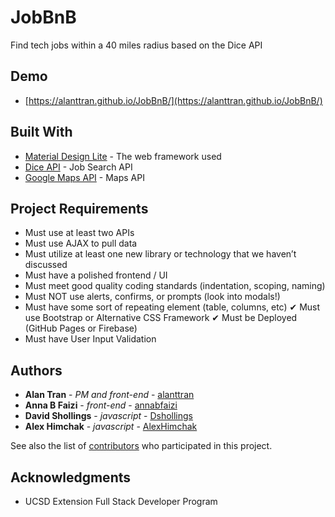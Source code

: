 # JobBnB

Find tech jobs within a 40 miles radius based on the Dice API

## Demo

* [https://alanttran.github.io/JobBnB/](https://alanttran.github.io/JobBnB/) 

## Built With

* [Material Design Lite](https://getmdl.io/) - The web framework used
* [Dice API](http://www.dice.com/common/content/util/apidoc/jobsearch.html) - Job Search API
* [Google Maps API](https://developers.google.com/maps/) - Maps API

## Project Requirements

* Must use at least two APIs 
* Must use AJAX to pull data
* Must utilize at least one new library or technology that we haven’t discussed
* Must have a polished frontend / UI
* Must meet good quality coding standards (indentation, scoping, naming)
* Must NOT use alerts, confirms, or prompts (look into modals!)
* Must have some sort of repeating element (table, columns, etc)
✔ Must use Bootstrap or Alternative CSS Framework
✔ Must be Deployed (GitHub Pages or Firebase) 
* Must have User Input Validation

## Authors

* **Alan Tran** - *PM and front-end* - [alanttran](https://github.com/alanttran)
* **Anna B Faizi** - *front-end* - [annabfaizi](https://github.com/annabfaizi)
* **David Shollings** - *javascript* - [Dshollings](https://github.com/Dshollings)
* **Alex Himchak** - *javascript* - [AlexHimchak](https://github.com/AlexHimchak)

See also the list of [contributors](https://github.com/alanttran/JobBnB/graphs/contributors) who participated in this project.

## Acknowledgments

* UCSD Extension Full Stack Developer Program 

